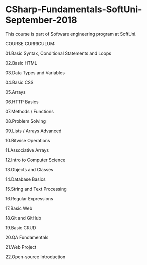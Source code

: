 # CSharp-Fundamentals-SoftUni-September-2018
This course is part of Software engineering program at SoftUni.

COURSE CURRICULUM:

01.Basic Syntax, Conditional Statements and Loops

02.Basic HTML

03.Data Types and Variables

04.Basic CSS

05.Arrays

06.HTTP Basics

07.Methods / Functions

08.Problem Solving

09.Lists / Arrays Advanced

10.Bitwise Operations

11.Associative Arrays

12.Intro to Computer Science

13.Objects and Classes

14.Database Basics

15.String and Text Processing

16.Regular Expressions

17.Basic Web

18.Git and GitHub

19.Basic CRUD

20.QA Fundamentals

21.Web Project

22.Open-source Introduction
